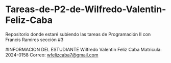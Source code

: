 # Tareas-de-P2-de-Wilfredo-Valentin-Feliz-Caba
Repositorio donde estaré subiendo las tareas de Programación II con Francis Ramires sección #3

#INFORMACION DEL ESTUDIANTE
Wilfredo Valentin Feliz Caba
Matricula: 2024-0158
Correo: wfelizcaba7@gmail.com
